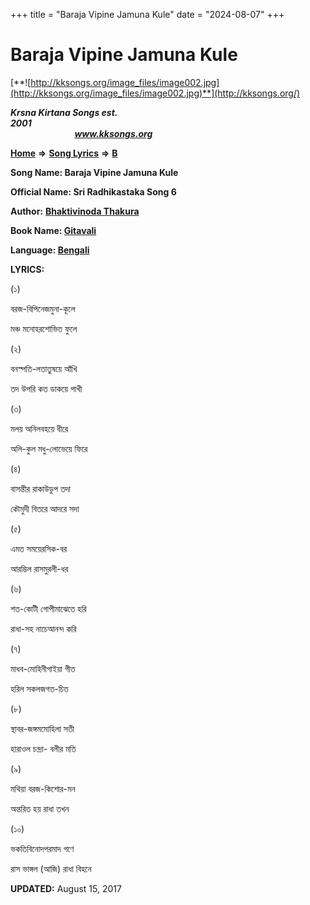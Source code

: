 +++
title = "Baraja Vipine Jamuna Kule"
date = "2024-08-07"
+++

# Baraja Vipine Jamuna Kule
[**![http://kksongs.org/image_files/image002.jpg](http://kksongs.org/image_files/image002.jpg)**](http://kksongs.org/)

**_Krsna Kirtana Songs est. 2001_**                                                                                                                                                 **_www.kksongs.org_**

**[Home](http://kksongs.org/)** **⇒** **[Song Lyrics](http://kksongs.org/lyrics.html)** **⇒** **[B](http://kksongs.org/songs/song_b.html)**

**Song Name: Baraja Vipine Jamuna Kule**

**Official Name: Sri Radhikastaka Song 6**

**Author:** [**Bhaktivinoda Thakura**](http://kksongs.org/authors/list/bhaktivinoda.html)

**Book Name: [Gitavali](http://kksongs.org/authors/literature/gitavali.html)**

**Language: [Bengali](http://kksongs.org/language/list/bengali.html)**

**LYRICS:**

(১)

বরজ\-বিপিনেজমুনা\-কূলে

মঞ্চ মনোহরশোভিত ফুলে

(২)

বনস্পতি\-লতাতুষয়ে আঁখি

তদ উপরি কত ডাকয়ে পাখী

(৩)

মলয় অনিলবহয়ে ধীরে

অলি\-কুল মধু\-লোভেয়ে ফিরে

(৪)

বাসন্তীর রাকাউডুপ তদা

কৌমুদী বিতরে আদরে সদা

(৫)

এমত সময়েরসিক\-বর

আরম্ভিল রাসমুরলী\-ধর

(৬)

শত\-কোটী গোপীমাঝেতে হরি

রাধা\-সহ নাচেআনন্দ করি

(৭)

মাধব\-মোহিনীগাইয়া গীত

হরিল সকলজগত\-চিত

(৮)

স্থাবর\-জঙ্গমমোহিলা সতী

হারাওল চন্দ্রা\- বলীর মতি

(৯)

মথিয়া বরজ\-কিশোর\-মন

অন্তরিত হয় রাধা তখন

(১০)

ভকতিবিনোদপরমাদ গণে

রাস ভাঙ্গল (আজি) রাধা বিহনে

**UPDATED:** August 15, 2017